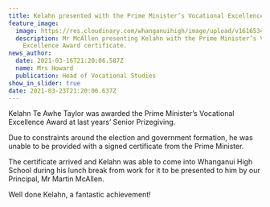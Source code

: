 ```yaml
---
title: Kelahn presented with the Prime Minister’s Vocational Excellence Award
feature_image:
  image: https://res.cloudinary.com/whanganuihigh/image/upload/v1616534444/News/Kelan_Martin._from_Diane_Watkins.jpg
  description: Mr McAllen presenting Kelahn with the Prime Minister’s Vocational
    Excellence Award certificate.
news_author:
  date: 2021-03-16T21:20:06.587Z
  name: Mrs Howard
  publication: Head of Vocational Studies
show_in_slider: true
date: 2021-03-23T21:20:06.637Z
---
```

Kelahn Te Awhe Taylor was awarded the Prime Minister’s Vocational Excellence Award at last years’ Senior Prizegiving. 

Due to constraints around the election and government formation, he was unable to be provided with a signed certificate from the Prime Minister. 


The certificate arrived and Kelahn was able to come into Whanganui High School during his lunch break from work for it to be presented to him by our Principal, Mr Martin McAllen. 

Well done Kelahn, a fantastic achievement!

